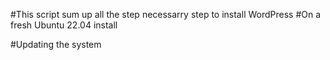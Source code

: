 #This script sum up all the step necessarry step to install WordPress
#On a fresh Ubuntu 22.04 install

#Updating the system
